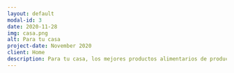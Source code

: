 ```yaml
---
layout: default
modal-id: 3
date: 2020-11-28
img: casa.png
alt: Para tu casa
project-date: November 2020
client: Home
description: Para tu casa, los mejores productos alimentarios de productores locales, las mejores comidas preparadas en tu barrio, y si te sobra comida, puedes ofertarla para gente de tu barrio o donarla y obtener <em>paratúcoins</em> con ello.
---
```

